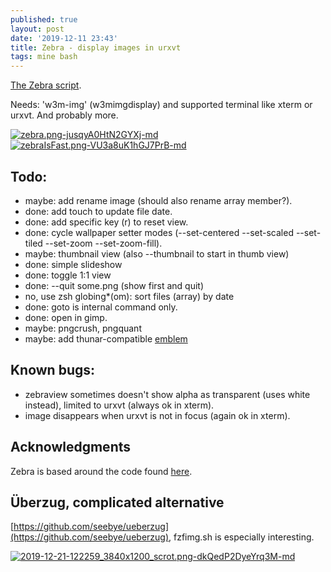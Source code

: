 ```yaml
---
published: true
layout: post
date: '2019-12-11 23:43'
title: Zebra - display images in urxvt
tags: mine bash 
---
```

[The Zebra script](https://raw.githubusercontent.com/brontosaurusrex/bucentaur/master/.experiments/bin/zebra).

Needs: 'w3m-img' (w3mimgdisplay) and supported terminal like xterm or urxvt. And probably more.

[![zebra.png-jusqyA0HtN2GYXj-md](https://images.weserv.nl/?url=https://i.imgur.com/pBen3tDl.jpg)](https://images.weserv.nl/?url=https://i.imgur.com/pBen3tD.jpg)
[![zebraIsFast.png-VU3a8uK1hGJ7PrB-md](https://images.weserv.nl/?url=https://i.imgur.com/RQGHoE2.png)](https://images.weserv.nl/?url=https://i.imgur.com/qFlhH6N.jpg)

## Todo:

- maybe: add rename image (should also rename array member?).
- done: add touch to update file date.
- done: add specific key (r) to reset view.
- done: cycle wallpaper setter modes (--set-centered --set-scaled --set-tiled --set-zoom --set-zoom-fill).
- maybe: thumbnail view (also --thumbnail to start in thumb view)
- done: simple slideshow
- done: toggle 1:1 view
- done: --quit some.png (show first and quit)
- no, use zsh globing*(om): sort files (array) by date
- done: goto is internal command only.
- done: open in gimp.
- maybe: pngcrush, pngquant
- maybe: add thunar-compatible [emblem](https://askubuntu.com/questions/408743/how-do-i-set-emblems-in-thunar-without-the-gui)

## Known bugs:

- zebraview sometimes doesn't show alpha as transparent (uses white instead), limited to urxvt (always ok in xterm).
- image disappears when urxvt is not in focus (again ok in xterm).

## Acknowledgments

Zebra is based around the code found [here](https://blog.z3bra.org/2014/01/images-in-terminal.html).

## Überzug, complicated alternative 

[https://github.com/seebye/ueberzug](https://github.com/seebye/ueberzug), fzfimg.sh is especially interesting.

[![2019-12-21-122259_3840x1200_scrot.png-dkQedP2DyeYrq3M-md](https://images.weserv.nl/?url=https://i.imgur.com/BmKbxDOl.jpg)](https://images.weserv.nl/?url=https://i.imgur.com/BmKbxDO.jpg)
